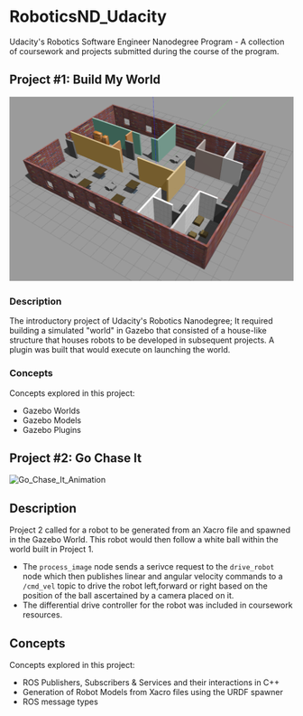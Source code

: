 # RoboticsND_Udacity
Udacity's Robotics Software Engineer Nanodegree Program - A collection of coursework and projects submitted during the course of the program.

## Project #1: Build My World

![Build_My_World](Project_1_Build_My_World/Udacity_Project_1_World.png)

### Description

The introductory project of Udacity's Robotics Nanodegree; It required building a simulated "world" in Gazebo that consisted of a house-like structure that houses robots to be developed in subsequent projects. A plugin was built that would execute on launching the world.

### Concepts
Concepts explored in this project:

  - Gazebo Worlds
  - Gazebo Models
  - Gazebo Plugins
  
## Project #2: Go Chase It

![Go_Chase_It_Animation](Project_2_Go_Chase_It/Udacity_Poject_2_Go_Chase_It.gif.gif)

## Description

Project 2 called for a robot to be generated from an Xacro file and spawned in the Gazebo World. This robot would then follow a white ball within the world built in Project 1. 
- The ```process_image``` node sends a serivce request to the ```drive_robot``` node which then publishes linear and angular velocity commands to a ```/cmd_vel``` topic to drive the robot left,forward or right based on the position of the ball ascertained by a camera placed on it.
- The differential drive controller for the robot was included in coursework resources.

## Concepts
Concepts explored in this project:

  - ROS Publishers, Subscribers & Services and their interactions in C++  
  - Generation of Robot Models from Xacro files using the URDF spawner
  - ROS message types


